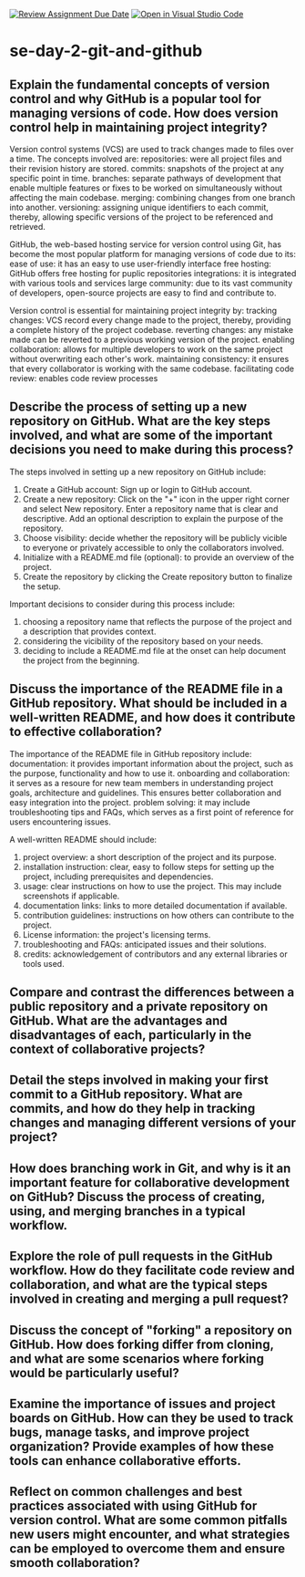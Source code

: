 [![Review Assignment Due Date](https://classroom.github.com/assets/deadline-readme-button-22041afd0340ce965d47ae6ef1cefeee28c7c493a6346c4f15d667ab976d596c.svg)](https://classroom.github.com/a/8wgCKhpZ)
[![Open in Visual Studio Code](https://classroom.github.com/assets/open-in-vscode-2e0aaae1b6195c2367325f4f02e2d04e9abb55f0b24a779b69b11b9e10269abc.svg)](https://classroom.github.com/online_ide?assignment_repo_id=15940093&assignment_repo_type=AssignmentRepo)
# se-day-2-git-and-github
## Explain the fundamental concepts of version control and why GitHub is a popular tool for managing versions of code. How does version control help in maintaining project integrity?

Version control systems (VCS) are used to track changes made to files over a time. The concepts involved are:
repositories: were all project files and their revision history are stored.
commits: snapshots of the project at any specific point in time.
branches: separate pathways of development that enable multiple features or fixes to be worked on simultaneously without affecting the main codebase.
merging: combining changes from one branch into another.
versioning: assigning unique identifiers to each commit, thereby, allowing specific versions of the project to be referenced and retrieved.

GitHub, the web-based hosting service for version control using Git, has become the most popular platform for managing versions of code due to its:
ease of use: it has an easy to use user-friendly interface
free hosting: GitHub offers free hosting for puplic repositories
integrations: it is integrated with various tools and services
large community: due to its vast community of developers, open-source projects are easy to find and contribute to.

Version control is essential for maintaining project integrity by:
tracking changes: VCS record every change made to the project, thereby, providing a complete history of the project codebase.
reverting changes: any mistake made can be reverted to a previous working version of the project.
enabling collaboration: allows for multiple developers to work on the same project without overwriting each other's work.
maintaining consistency: it ensures that every collaborator is working with the same codebase.
facilitating code review: enables code review processes


## Describe the process of setting up a new repository on GitHub. What are the key steps involved, and what are some of the important decisions you need to make during this process?

The steps involved in setting up a new repository on GitHub include:
1. Create a GitHub account: Sign up or login to GitHub account.
2. Create a new repository:
Click on the "+" icon in the upper right corner and select New repository.
Enter a repository name that is clear and descriptive.
Add an optional description to explain the purpose of the repository.
3. Choose visibility: decide whether the repository will be publicly vicible to everyone or privately accessible to only the collaborators involved.
4. Initialize with a README.md file (optional): to provide an overview of the project.
5. Create the repository by clicking the Create repository button to finalize the setup.

Important decisions to consider during this process include:
1. choosing a repository name that reflects the purpose of the project and a description that provides context.
2. considering the vicibility of the repository based on your needs.
3. deciding to include a README.md file at the onset can help document the project from the beginning.


## Discuss the importance of the README file in a GitHub repository. What should be included in a well-written README, and how does it contribute to effective collaboration?

The importance of the README file in GitHub repository include:
documentation: it provides important information about the project, such as the purpose, functionality and how to use it.
onboarding and collaboration: it serves as a resoure for new team members in understanding project goals, architecture and guidelines. This ensures better collaboration and easy integration into the project.
problem solving: it may include troubleshooting tips and FAQs, which serves as a first point of reference for users encountering issues.

A well-written README should include:
1. project overview: a short description of the project and its purpose.
2. installation instruction: clear, easy to follow steps for setting up the project, including prerequisites and dependencies.
3. usage: clear instructions on how to use the project. This may include screenshots if applicable.
4. documentation links: links to more detailed documentation if available.
5. contribution guidelines: instructions on how others can contribute to the project.
6. License information: the project's licensing terms.
7. troubleshooting and FAQs: anticipated issues and their solutions.
8. credits: acknowledgement of contributors and any external libraries or tools used.


## Compare and contrast the differences between a public repository and a private repository on GitHub. What are the advantages and disadvantages of each, particularly in the context of collaborative projects?

## Detail the steps involved in making your first commit to a GitHub repository. What are commits, and how do they help in tracking changes and managing different versions of your project?

## How does branching work in Git, and why is it an important feature for collaborative development on GitHub? Discuss the process of creating, using, and merging branches in a typical workflow.

## Explore the role of pull requests in the GitHub workflow. How do they facilitate code review and collaboration, and what are the typical steps involved in creating and merging a pull request?

## Discuss the concept of "forking" a repository on GitHub. How does forking differ from cloning, and what are some scenarios where forking would be particularly useful?

## Examine the importance of issues and project boards on GitHub. How can they be used to track bugs, manage tasks, and improve project organization? Provide examples of how these tools can enhance collaborative efforts.

## Reflect on common challenges and best practices associated with using GitHub for version control. What are some common pitfalls new users might encounter, and what strategies can be employed to overcome them and ensure smooth collaboration?
